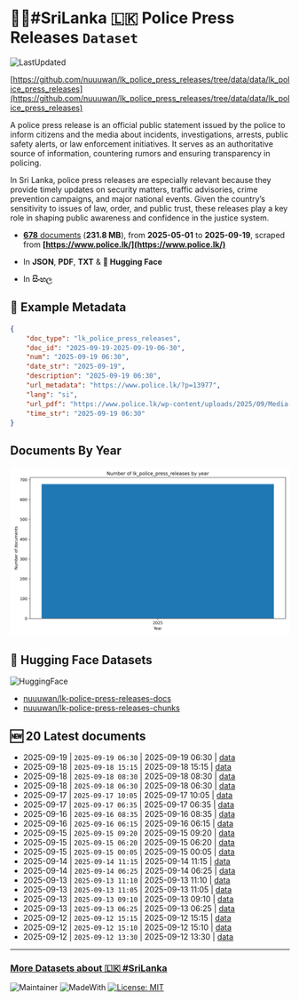 # 👮‍♂️#SriLanka 🇱🇰 Police Press Releases `Dataset`

![LastUpdated](https://img.shields.io/badge/last_updated-2025--09--19_14:09:34-green)

[https://github.com/nuuuwan/lk_police_press_releases/tree/data/data/lk_police_press_releases](https://github.com/nuuuwan/lk_police_press_releases/tree/data/data/lk_police_press_releases)

A police press release is an official public statement issued by the police to inform citizens and the media about incidents, investigations, arrests, public safety alerts, or law enforcement initiatives. It serves as an authoritative source of information, countering rumors and ensuring transparency in policing.

In Sri Lanka, police press releases are especially relevant because they provide timely updates on security matters, traffic advisories, crime prevention campaigns, and major national events. Given the country’s sensitivity to issues of law, order, and public trust, these releases play a key role in shaping public awareness and confidence in the justice system.

- [**678** documents](https://github.com/nuuuwan/lk_police_press_releases/tree/data/data/lk_police_press_releases) (**231.8 MB**), from **2025-05-01** to **2025-09-19**, scraped from **[https://www.police.lk/](https://www.police.lk/)**

- In **JSON**, **PDF**, **TXT** & **🤗 Hugging Face**

- In **සිංහල**

## 📝 Example Metadata

```json
{
    "doc_type": "lk_police_press_releases",
    "doc_id": "2025-09-19-2025-09-19-06-30",
    "num": "2025-09-19 06:30",
    "date_str": "2025-09-19",
    "description": "2025-09-19 06:30",
    "url_metadata": "https://www.police.lk/?p=13977",
    "lang": "si",
    "url_pdf": "https://www.police.lk/wp-content/uploads/2025/09/Media-on-2025.09.19-at-0630-_compressed.pdf",
    "time_str": "2025-09-19 06:30"
}
```

## Documents By Year

![Documents by year](images/docs_by_year.png)

## 🤗 Hugging Face Datasets

![HuggingFace](https://img.shields.io/badge/-HuggingFace-FDEE21?style=for-the-badge&logo=HuggingFace)

- [nuuuwan/lk-police-press-releases-docs](https://huggingface.co/datasets/nuuuwan/lk-police-press-releases-docs)
- [nuuuwan/lk-police-press-releases-chunks](https://huggingface.co/datasets/nuuuwan/lk-police-press-releases-chunks)

## 🆕 20 Latest documents

- 2025-09-19 | `2025-09-19 06:30` | 2025-09-19 06:30 | [data](https://github.com/nuuuwan/lk_police_press_releases/tree/data/data/lk_police_press_releases/2020s/2025/2025-09-19-2025-09-19-06-30)
- 2025-09-18 | `2025-09-18 15:15` | 2025-09-18 15:15 | [data](https://github.com/nuuuwan/lk_police_press_releases/tree/data/data/lk_police_press_releases/2020s/2025/2025-09-18-2025-09-18-15-15)
- 2025-09-18 | `2025-09-18 08:30` | 2025-09-18 08:30 | [data](https://github.com/nuuuwan/lk_police_press_releases/tree/data/data/lk_police_press_releases/2020s/2025/2025-09-18-2025-09-18-08-30)
- 2025-09-18 | `2025-09-18 06:30` | 2025-09-18 06:30 | [data](https://github.com/nuuuwan/lk_police_press_releases/tree/data/data/lk_police_press_releases/2020s/2025/2025-09-18-2025-09-18-06-30)
- 2025-09-17 | `2025-09-17 10:05` | 2025-09-17 10:05 | [data](https://github.com/nuuuwan/lk_police_press_releases/tree/data/data/lk_police_press_releases/2020s/2025/2025-09-17-2025-09-17-10-05)
- 2025-09-17 | `2025-09-17 06:35` | 2025-09-17 06:35 | [data](https://github.com/nuuuwan/lk_police_press_releases/tree/data/data/lk_police_press_releases/2020s/2025/2025-09-17-2025-09-17-06-35)
- 2025-09-16 | `2025-09-16 08:35` | 2025-09-16 08:35 | [data](https://github.com/nuuuwan/lk_police_press_releases/tree/data/data/lk_police_press_releases/2020s/2025/2025-09-16-2025-09-16-08-35)
- 2025-09-16 | `2025-09-16 06:15` | 2025-09-16 06:15 | [data](https://github.com/nuuuwan/lk_police_press_releases/tree/data/data/lk_police_press_releases/2020s/2025/2025-09-16-2025-09-16-06-15)
- 2025-09-15 | `2025-09-15 09:20` | 2025-09-15 09:20 | [data](https://github.com/nuuuwan/lk_police_press_releases/tree/data/data/lk_police_press_releases/2020s/2025/2025-09-15-2025-09-15-09-20)
- 2025-09-15 | `2025-09-15 06:20` | 2025-09-15 06:20 | [data](https://github.com/nuuuwan/lk_police_press_releases/tree/data/data/lk_police_press_releases/2020s/2025/2025-09-15-2025-09-15-06-20)
- 2025-09-15 | `2025-09-15 00:05` | 2025-09-15 00:05 | [data](https://github.com/nuuuwan/lk_police_press_releases/tree/data/data/lk_police_press_releases/2020s/2025/2025-09-15-2025-09-15-00-05)
- 2025-09-14 | `2025-09-14 11:15` | 2025-09-14 11:15 | [data](https://github.com/nuuuwan/lk_police_press_releases/tree/data/data/lk_police_press_releases/2020s/2025/2025-09-14-2025-09-14-11-15)
- 2025-09-14 | `2025-09-14 06:25` | 2025-09-14 06:25 | [data](https://github.com/nuuuwan/lk_police_press_releases/tree/data/data/lk_police_press_releases/2020s/2025/2025-09-14-2025-09-14-06-25)
- 2025-09-13 | `2025-09-13 11:10` | 2025-09-13 11:10 | [data](https://github.com/nuuuwan/lk_police_press_releases/tree/data/data/lk_police_press_releases/2020s/2025/2025-09-13-2025-09-13-11-10)
- 2025-09-13 | `2025-09-13 11:05` | 2025-09-13 11:05 | [data](https://github.com/nuuuwan/lk_police_press_releases/tree/data/data/lk_police_press_releases/2020s/2025/2025-09-13-2025-09-13-11-05)
- 2025-09-13 | `2025-09-13 09:10` | 2025-09-13 09:10 | [data](https://github.com/nuuuwan/lk_police_press_releases/tree/data/data/lk_police_press_releases/2020s/2025/2025-09-13-2025-09-13-09-10)
- 2025-09-13 | `2025-09-13 06:25` | 2025-09-13 06:25 | [data](https://github.com/nuuuwan/lk_police_press_releases/tree/data/data/lk_police_press_releases/2020s/2025/2025-09-13-2025-09-13-06-25)
- 2025-09-12 | `2025-09-12 15:15` | 2025-09-12 15:15 | [data](https://github.com/nuuuwan/lk_police_press_releases/tree/data/data/lk_police_press_releases/2020s/2025/2025-09-12-2025-09-12-15-15)
- 2025-09-12 | `2025-09-12 15:10` | 2025-09-12 15:10 | [data](https://github.com/nuuuwan/lk_police_press_releases/tree/data/data/lk_police_press_releases/2020s/2025/2025-09-12-2025-09-12-15-10)
- 2025-09-12 | `2025-09-12 13:30` | 2025-09-12 13:30 | [data](https://github.com/nuuuwan/lk_police_press_releases/tree/data/data/lk_police_press_releases/2020s/2025/2025-09-12-2025-09-12-13-30)

---

### [More Datasets about 🇱🇰 #SriLanka](https://github.com/nuuuwan/lk_datasets)

![Maintainer](https://img.shields.io/badge/maintainer-nuuuwan-red)
![MadeWith](https://img.shields.io/badge/made_with-python-blue)
[![License: MIT](https://img.shields.io/badge/License-MIT-yellow.svg)](https://opensource.org/licenses/MIT)
